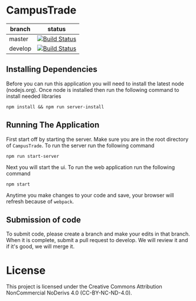 # CampusTrade

branch | status
---    | ---
master | [![Build Status](https://travis-ci.org/bparish628/CampusTrade.svg?branch=master)](https://travis-ci.org/bparish628/CampusTrade)
develop| [![Build Status](https://travis-ci.org/bparish628/CampusTrade.svg?branch=develop)](https://travis-ci.org/bparish628/CampusTrade)

## Installing Dependencies
Before you can run this application you will need to install the latest node (nodejs.org).
Once node is installed then run the following command to install needed libraries

    npm install && npm run server-install

## Running The Application
First start off by starting the server. Make sure you are in the root directory of `CampusTrade`.
To run the server run the following command

    npm run start-server

Next you will start the ui.
To run the web application run the following command

    npm start
    
Anytime you make changes to your code and save, your browser will refresh because of `webpack`.

## Submission of code
To submit code, please create a branch and make your edits in that branch. When it is complete, submit a pull request to develop. We will review it and if it's good, we will merge it.

# License
This project is licensed under the Creative Commons Attribution NonCommercial NoDerivs 4.0 (CC-BY-NC-ND-4.0).
